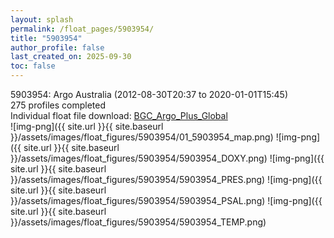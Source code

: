 ```yaml
---
layout: splash
permalink: /float_pages/5903954/
title: "5903954"
author_profile: false
last_created_on: 2025-09-30
toc: false
---
```

 
5903954: Argo Australia (2012-08-30T20:37 to 2020-01-01T15:45)\
275 profiles completed\
Individual float file download: [BGC_Argo_Plus_Global](https://ftp.soest.hawaii.edu/bgc_argo_plus/Individual_Floats/outliers_removed/5903954_Sprof_processed.nc)\
![img-png]({{ site.url }}{{ site.baseurl }}/assets/images/float_figures/5903954/01_5903954_map.png)
![img-png]({{ site.url }}{{ site.baseurl }}/assets/images/float_figures/5903954/5903954_DOXY.png)
![img-png]({{ site.url }}{{ site.baseurl }}/assets/images/float_figures/5903954/5903954_PRES.png)
![img-png]({{ site.url }}{{ site.baseurl }}/assets/images/float_figures/5903954/5903954_PSAL.png)
![img-png]({{ site.url }}{{ site.baseurl }}/assets/images/float_figures/5903954/5903954_TEMP.png)
